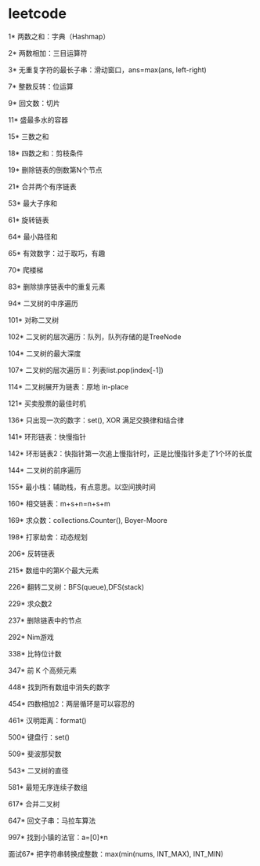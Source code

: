 # leetcode
1* 两数之和：字典（Hashmap）

2* 两数相加：三目运算符

3* 无重复字符的最长子串：滑动窗口，ans=max(ans, left-right)

7* 整数反转：位运算

9* 回文数：切片

11* 盛最多水的容器

15* 三数之和

18* 四数之和：剪枝条件

19* 删除链表的倒数第N个节点

21* 合并两个有序链表

53* 最大子序和

61* 旋转链表

64* 最小路径和

65* 有效数字：过于取巧，有趣

70* 爬楼梯

83* 删除排序链表中的重复元素

94* 二叉树的中序遍历

101* 对称二叉树

102* 二叉树的层次遍历：队列，队列存储的是TreeNode

104* 二叉树的最大深度

107* 二叉树的层次遍历 II：列表list.pop(index[-1])

114* 二叉树展开为链表：原地 in-place

121* 买卖股票的最佳时机

136* 只出现一次的数字：set(), XOR 满足交换律和结合律

141* 环形链表：快慢指针

142* 环形链表2：快指针第一次追上慢指针时，正是比慢指针多走了1个环的长度

144* 二叉树的前序遍历

155* 最小栈：辅助栈，有点意思。以空间换时间

160* 相交链表：m+s+n=n+s+m

169* 求众数：collections.Counter(), Boyer-Moore

198* 打家劫舍：动态规划

206* 反转链表

215* 数组中的第K个最大元素

226* 翻转二叉树：BFS(queue),DFS(stack)

229* 求众数2

237* 删除链表中的节点

292* Nim游戏

338* 比特位计数

347* 前 K 个高频元素

448* 找到所有数组中消失的数字

454* 四数相加2：两层循环是可以容忍的

461* 汉明距离：format()

500* 键盘行：set()

509* 斐波那契数

543* 二叉树的直径

581* 最短无序连续子数组

617* 合并二叉树

647* 回文子串：马拉车算法

997* 找到小镇的法官：a=[0]*n

面试67* 把字符串转换成整数：max(min(nums, INT_MAX), INT_MIN)
